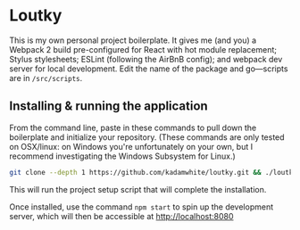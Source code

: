 # Loutky

This is my own personal project boilerplate. It gives me (and you) a Webpack 2 build pre-configured for React with hot module replacement; Stylus stylesheets; ESLint (following the AirBnB config); and webpack dev server for local development. Edit the name of the package and go&mdash;scripts are in `/src/scripts`.

## Installing & running the application

From the command line, paste in these commands to pull down the boilerplate and initialize your repository. (These commands are only tested on OSX/linux: on Windows you're unfortunately on your own, but I recommend investigating the Windows Subsystem for Linux.)

```bash
git clone --depth 1 https://github.com/kadamwhite/loutky.git && ./loutky/init.sh
```

This will run the project setup script that will complete the installation.

Once installed, use the command `npm start` to spin up the development server, which will then be accessible at [http://localhost:8080](http://localhost:8080)
